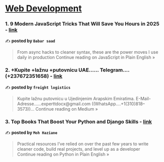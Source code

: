 
<h1><a href=https://medium.com/tag/web-development/recommended target="_blank" rel="noopener noreferrer">Web Development</a></h1>
<h3>1. 9 Modern JavaScript Tricks That Will Save You Hours in 2025 - <a href="https://javascript.plainenglish.io/9-modern-javascript-tricks-that-will-save-you-hours-in-2025-fbfb11e78d4e?source=rss------web_development-5" target="_blank" rel="noopener noreferrer">link</a></h3>

✍️ **posted by `Babar saad`**

<blockquote>From async hacks to cleaner syntax, these are the power moves I use daily in production
Continue reading on JavaScript in Plain English »</blockquote>

<h3>2. +Kupite +lažnu +putovnicu UAE……
Telegram….(+237672351658) - <a href="https://medium.com/@freightlogistics943/kupite-la%C5%BEnu-putovnicu-uae-telegram-237672351658-c8861051e8ed?source=rss------web_development-5" target="_blank" rel="noopener noreferrer">link</a></h3>

✍️ **posted by `freight logistics`**

<blockquote>Kupite lažnu putovnicu u Ujedinjenim Arapskim Emiratima.
E-Mail-Adresse……experttdocx@gmail.com
((WhatsApp….+1(310)818–3573))…
Continue reading on Medium »</blockquote>

<h3>3. Top Books That Boost Your Python and Django Skills - <a href="https://python.plainenglish.io/top-books-that-boost-your-python-and-django-skills-b5e7889d0c54?source=rss------web_development-5" target="_blank" rel="noopener noreferrer">link</a></h3>

✍️ **posted by `Moh Haziane`**

<blockquote>Practical resources I’ve relied on over the past few years to write cleaner code, build real projects, and level up as a developer
Continue reading on Python in Plain English »</blockquote>

